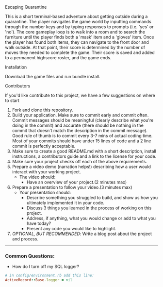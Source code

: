 Escaping Quarantine

This is a short terminal-based adventure about getting outside during a quarantine. The player navigates the game world by inputting commands through the number keys and by typing responses to prompts (i.e. 'yes' or 'no'). The core gameplay loop is to walk into a room and to search the furniture until the player finds both a 'mask' item and a 'gloves' item. Once the player has found both items, they can navigate to the front door and walk outside. At that point, their score is determined by the number of moves they needed to complete the game. Their score is saved and added to a permanent highscore roster, and the game ends.

Installation

Download the game files and run bundle install. 

Contributors

If you'd like contribute to this project, we have a few suggestions on where to start

1. Fork and clone this repository.
2. Build your application. Make sure to commit early and commit often. Commit messages should be meaningful (clearly describe what you're doing in the commit) and accurate (there should be nothing in the commit that doesn't match the description in the commit message). Good rule of thumb is to commit every 3-7 mins of actual coding time. Most of your commits should have under 15 lines of code and a 2 line commit is perfectly acceptable.
3. Make sure to create a good README.md with a short description, install instructions, a contributors guide and a link to the license for your code.
4. Make sure your project checks off each of the above requirements.
5. Prepare a video demo (narration helps!) describing how a user would interact with your working project.
    * The video should:
      - Have an overview of your project.(2 minutes max)
6. Prepare a presentation to follow your video.(3 minutes max)
    * Your presentation should:
      - Describe something you struggled to build, and show us how you ultimately implemented it in your code.
      - Discuss 3 things you learned in the process of working on this project.
      - Address, if anything, what you would change or add to what you have today?
      - Present any code you would like to highlight.   
7. *OPTIONAL, BUT RECOMMENDED*: Write a blog post about the project and process.

---
### Common Questions:
- How do I turn off my SQL logger?
```ruby
# in config/environment.rb add this line:
ActiveRecord::Base.logger = nil
```
